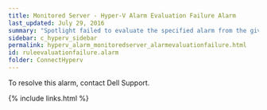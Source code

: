 ```yaml
---
title: ﻿Monitored Server - Hyper-V Alarm Evaluation Failure Alarm
last_updated: July 29, 2016
summary: "Spotlight failed to evaluate the specified alarm from the given collection."
sidebar: c_hyperv_sidebar
permalink: hyperv_alarm_monitoredserver_alarmevaluationfailure.html
id: ruleevaluationfailure.alarm
folder: ConnectHyperv
---
```




To resolve this alarm, contact Dell Support.

{% include links.html %}
